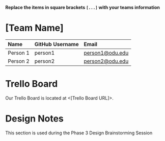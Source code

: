 **Replace the items in square brackets `[...]` with your teams information** 

# [Team Name]
|Name|GitHub Username|Email|
|:---|:--------------|:----|
|Person 1| person1 |person1@odu.edu|
|Person 2| person2 |person2@odu.edu|


# Trello Board

Our Trello Board is located at <[Trello Board URL]>.

# Design Notes

This section is used during the Phase 3 Design Brainstorming Session
